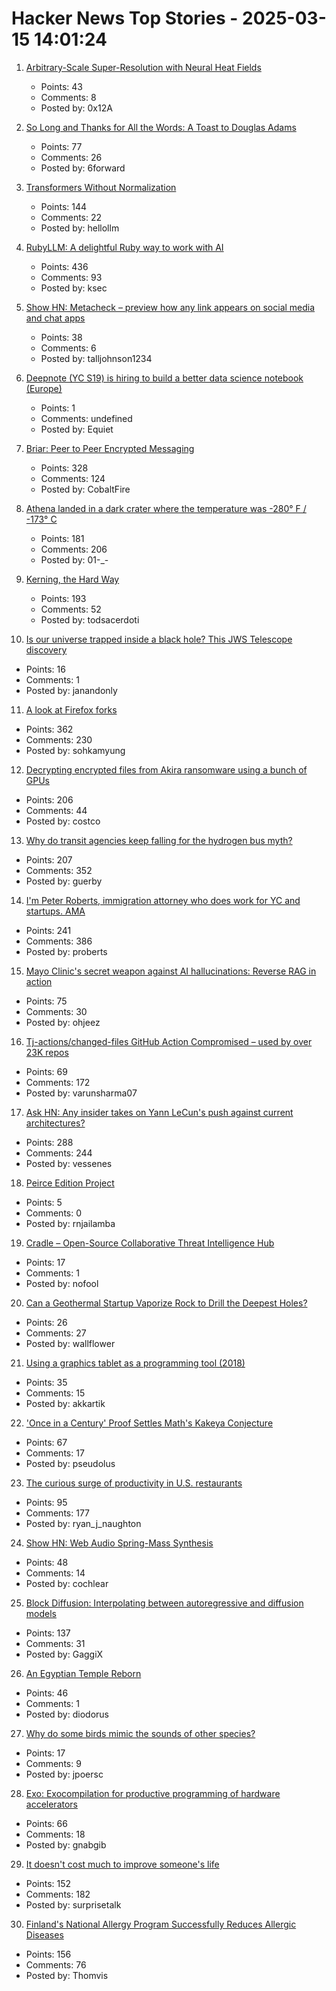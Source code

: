 # Hacker News Top Stories - 2025-03-15 14:01:24

1. [Arbitrary-Scale Super-Resolution with Neural Heat Fields](https://therasr.github.io/)
   - Points: 43
   - Comments: 8
   - Posted by: 0x12A

2. [So Long and Thanks for All the Words: A Toast to Douglas Adams](https://multiverseemployeehandbook.com/blog/adams-birthday-toast/)
   - Points: 77
   - Comments: 26
   - Posted by: 6forward

3. [Transformers Without Normalization](https://jiachenzhu.github.io/DyT/)
   - Points: 144
   - Comments: 22
   - Posted by: hellollm

4. [RubyLLM: A delightful Ruby way to work with AI](https://github.com/crmne/ruby_llm)
   - Points: 436
   - Comments: 93
   - Posted by: ksec

5. [Show HN: Metacheck – preview how any link appears on social media and chat apps](https://metacheck.appstate.co/)
   - Points: 38
   - Comments: 6
   - Posted by: talljohnson1234

6. [Deepnote (YC S19) is hiring to build a better data science notebook (Europe)](https://deepnote.com/join-us)
   - Points: 1
   - Comments: undefined
   - Posted by: Equiet

7. [Briar: Peer to Peer Encrypted Messaging](https://briarproject.org/how-it-works/)
   - Points: 328
   - Comments: 124
   - Posted by: CobaltFire

8. [Athena landed in a dark crater where the temperature was -280° F / -173° C](https://arstechnica.com/space/2025/03/athena-landed-in-a-dark-crater-where-the-temperature-was-minus-280-f/)
   - Points: 181
   - Comments: 206
   - Posted by: 01-_-

9. [Kerning, the Hard Way](https://home.octetfont.com/blog/kerning-hard.html)
   - Points: 193
   - Comments: 52
   - Posted by: todsacerdoti

10. [Is our universe trapped inside a black hole? This JWS Telescope discovery](https://www.space.com/space-exploration/james-webb-space-telescope/is-our-universe-trapped-inside-a-black-hole-this-james-webb-space-telescope-discovery-might-blow-your-mind)
   - Points: 16
   - Comments: 1
   - Posted by: janandonly

11. [A look at Firefox forks](https://lwn.net/Articles/1012453/)
   - Points: 362
   - Comments: 230
   - Posted by: sohkamyung

12. [Decrypting encrypted files from Akira ransomware using a bunch of GPUs](https://tinyhack.com/2025/03/13/decrypting-encrypted-files-from-akira-ransomware-linux-esxi-variant-2024-using-a-bunch-of-gpus/)
   - Points: 206
   - Comments: 44
   - Posted by: costco

13. [Why do transit agencies keep falling for the hydrogen bus myth?](https://cleantechnica.com/2025/03/13/why-do-transit-agencies-keep-falling-for-the-hydrogen-bus-myth/)
   - Points: 207
   - Comments: 352
   - Posted by: guerby

14. [I'm Peter Roberts, immigration attorney who does work for YC and startups. AMA](undefined)
   - Points: 241
   - Comments: 386
   - Posted by: proberts

15. [Mayo Clinic's secret weapon against AI hallucinations: Reverse RAG in action](https://venturebeat.com/ai/mayo-clinic-secret-weapon-against-ai-hallucinations-reverse-rag-in-action/)
   - Points: 75
   - Comments: 30
   - Posted by: ohjeez

16. [Tj-actions/changed-files GitHub Action Compromised – used by over 23K repos](https://www.stepsecurity.io/blog/harden-runner-detection-tj-actions-changed-files-action-is-compromised)
   - Points: 69
   - Comments: 172
   - Posted by: varunsharma07

17. [Ask HN: Any insider takes on Yann LeCun's push against current architectures?](undefined)
   - Points: 288
   - Comments: 244
   - Posted by: vessenes

18. [Peirce Edition Project](https://peirce.indianapolis.iu.edu)
   - Points: 5
   - Comments: 0
   - Posted by: rnjailamba

19. [Cradle – Open-Source Collaborative Threat Intelligence Hub](https://cradle.sh/)
   - Points: 17
   - Comments: 1
   - Posted by: nofool

20. [Can a Geothermal Startup Vaporize Rock to Drill the Deepest Holes?](https://www.msn.com/en-us/money/markets/can-a-geothermal-startup-vaporize-rock-to-drill-the-deepest-holes-ever/ar-AA1AoaWT)
   - Points: 26
   - Comments: 27
   - Posted by: wallflower

21. [Using a graphics tablet as a programming tool (2018)](https://jeandavidmoisan.com/posts/using-a-graphics-tablet-as-a-programming-tool/)
   - Points: 35
   - Comments: 15
   - Posted by: akkartik

22. ['Once in a Century' Proof Settles Math's Kakeya Conjecture](https://www.quantamagazine.org/once-in-a-century-proof-settles-maths-kakeya-conjecture-20250314/)
   - Points: 67
   - Comments: 17
   - Posted by: pseudolus

23. [The curious surge of productivity in U.S. restaurants](https://bfi.uchicago.edu/working-papers/the-curious-surge-of-productivity-in-u-s-restaurants/)
   - Points: 95
   - Comments: 177
   - Posted by: ryan_j_naughton

24. [Show HN: Web Audio Spring-Mass Synthesis](https://blog.cochlea.xyz/string.html)
   - Points: 48
   - Comments: 14
   - Posted by: cochlear

25. [Block Diffusion: Interpolating between autoregressive and diffusion models](https://arxiv.org/abs/2503.09573)
   - Points: 137
   - Comments: 31
   - Posted by: GaggiX

26. [An Egyptian Temple Reborn](https://archaeology.org/issues/march-april-2025/features/an-egyptian-temple-reborn/)
   - Points: 46
   - Comments: 1
   - Posted by: diodorus

27. [Why do some birds mimic the sounds of other species?](https://www.allaboutbirds.org/news/why-do-some-birds-mimic-the-sounds-of-other-species/)
   - Points: 17
   - Comments: 9
   - Posted by: jpoersc

28. [Exo: Exocompilation for productive programming of hardware accelerators](https://github.com/exo-lang/exo)
   - Points: 66
   - Comments: 18
   - Posted by: gnabgib

29. [It doesn't cost much to improve someone's life](https://ourworldindata.org/foreign-aid-donations-increase)
   - Points: 152
   - Comments: 182
   - Posted by: surprisetalk

30. [Finland's National Allergy Program Successfully Reduces Allergic Diseases](https://publications.ersnet.org/content/erj/49/6/1700470)
   - Points: 156
   - Comments: 76
   - Posted by: Thomvis

